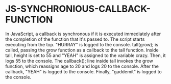 # JS-SYNCHRONIOUS-CALLBACK-FUNCTION
In JavaScript, a callback is synchronous if it is executed immediately after the completion of the function that it's passed to.
The script starts executing from the top. "HURRAY" is logged to the console.
tall(grow); is called, passing the grow function as a callback to the tall function.
Inside tall, height is set to 55 and "YEAH" is assigned to the variable crazy. Then, it logs 55 to the console.
The callback(); line inside tall invokes the grow function, which reassigns age to 20 and logs 20 to the console.
After the callback, "YEAH" is logged to the console.
Finally, "gaddemit" is logged to the console.

                                         
                                 
                          
